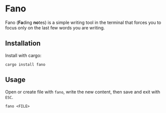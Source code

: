 # Fano

Fano (**Fa**ding **no**tes) is a simple writing tool in the terminal that forces you to focus only on the last few words you are writing.

## Installation

Install with cargo:

```shell
cargo install fano
```

## Usage

Open or create file with `fano`, write the new content, then save and exit with `ESC`.

```shell
fano <FILE>
```
